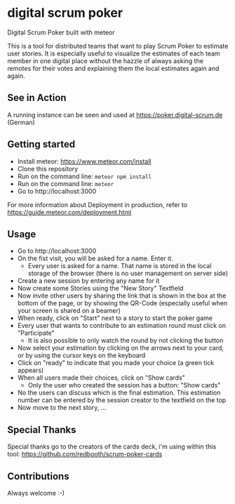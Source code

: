 # digital scrum poker
Digital Scrum Poker built with meteor

This is a tool for distributed teams that want to play Scrum Poker to estimate user stories. It is especially useful to visualize the estimates of each team member in one digital place without the hazzle of always asking the remotes for their votes and explaining them the local estimates again and again.

## See in Action

A running instance can be seen and used at https://poker.digital-scrum.de (German)

## Getting started

* Install meteor: https://www.meteor.com/install
* Clone this repository
* Run on the command line: `meteor npm install`
* Run on the command line: `meteor`
* Go to http://localhost:3000


For more information about Deployment in production, refer to https://guide.meteor.com/deployment.html

## Usage

* Go to http://localhost:3000
* On the fist visit, you will be asked for a name. Enter it. 
  * Every user is asked for a name. That name is stored in the local storage of the browser (there is no user management on server side)
* Create a new session by entering any name for it
* Now create some Stories using the "New Story" Textfield
* Now invite other users by sharing the link that is shown in the box at the bottom of the page, or by showing the QR-Code (especially useful when your screen is shared on a beamer)
* When ready, click on "Start" next to a story to start the poker game
* Every user that wants to contribute to an estimation round must click on "Participate"
  * It is also possible to only watch the round by not clicking the button
* Now select your estimation by clicking on the arrows next to your card, or by using the cursor keys on the keyboard
* Click on "ready" to indicate that you made your choice (a green tick appears)
* When all users made their choices, click on "Show cards"
  * Only the user who created the session has a button: "Show cards"
* No the users can discuss which is the final estimation. This estimation number can be entered by the session creator to the textfield on the top
* Now move to the next story, ...


## Special Thanks

Special thanks go to the creators of the cards deck, i'm using within this tool: <a href="https://github.com/redbooth/scrum-poker-cards">https://github.com/redbooth/scrum-poker-cards</a>

## Contributions

Always welcome :-)
